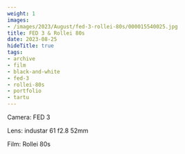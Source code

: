 ```yaml
---
weight: 1
images:
- /images/2023/August/fed-3-rollei-80s/000015540025.jpg
title: FED 3 & Rollei 80s
date: 2023-08-25
hideTitle: true
tags:
- archive
- film
- black-and-white
- fed-3
- rollei-80s
- portfolio
- tartu
---
```


Camera: FED 3

Lens: industar 61 f2.8 52mm

Film: Rollei 80s

